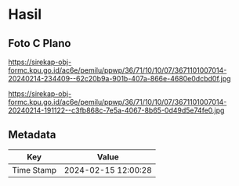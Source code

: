 # Hasil

## Foto C Plano

https://sirekap-obj-formc.kpu.go.id/ac6e/pemilu/ppwp/36/71/10/10/07/3671101007014-20240214-234409--62c20b9a-901b-407a-866e-4680e0dcbd0f.jpg

https://sirekap-obj-formc.kpu.go.id/ac6e/pemilu/ppwp/36/71/10/10/07/3671101007014-20240214-191122--c3fb868c-7e5a-4067-8b65-0d49d5e74fe0.jpg


## Metadata

| Key        | Value               |
| ---------- | ------------------- |
| Time Stamp | 2024-02-15 12:00:28 |



